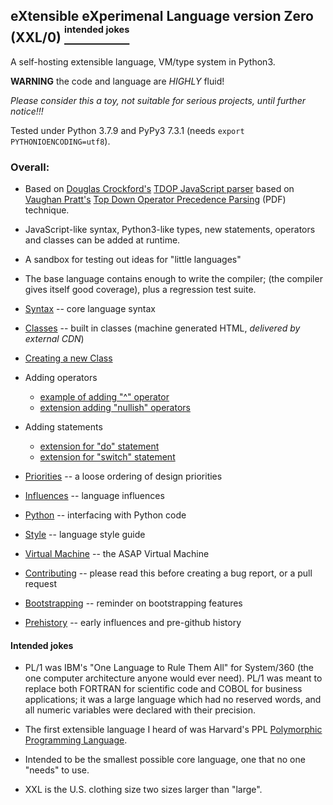 ## eXtensible eXperimenal Language version Zero (XXL/0) [<sup><sup>intended jokes</sup></sup>](#intended-jokes)

A self-hosting extensible language, VM/type system in Python3.

**WARNING** the code and language are *HIGHLY* fluid!

*Please consider this a toy, not suitable for serious projects,
until further notice!!!*

Tested under Python 3.7.9 and
PyPy3 7.3.1 (needs `export PYTHONIOENCODING=utf8`).

### Overall:

* Based on [Douglas Crockford's](http://crockford.com/)
     [TDOP JavaScript parser](http://crockford.com/javascript/tdop/tdop.html)
	based on [Vaughan Pratt's](http://boole.stanford.edu/pratt.html)
	[Top Down Operator Precedence Parsing](http://web.archive.org/web/20151223215421/http://hall.org.ua/halls/wizzard/pdf/Vaughan.Pratt.TDOP.pdf) (PDF)
	technique.

* JavaScript-like syntax, Python3-like types,
	new statements, operators and classes can be added at runtime.

* A sandbox for testing out ideas for "little languages"

* The base language contains enough to write the compiler;
	(the compiler gives itself good coverage),
	plus a regression test suite.

* [Syntax](doc/syntax.md) -- core language syntax

<!-- DOUBLE BLEH: no way to link to HTML!?!! no relative link!!!!! -->
<!-- also https://htmlpreview.github.io/ -->
<!-- HTML file w/o "head" section is acceptable .md file?? -->
* [Classes](https://raw.githack.com/philbudne/xxl/main/src/dist/classes.html) -- built in classes (machine generated HTML, *delivered by external CDN*)

* [Creating a new Class](doc/create-class.md)

* Adding operators
    + [example of adding "^" operator](doc/adding-operator.md)
    + [extension adding "nullish" operators](src/lib/ext/nullish.xxl)

* Adding statements
    + [extension for "do" statement](src/lib/ext/do.xxl)
    + [extension for "switch" statement](src/lib/ext/switch.xxl)

* [Priorities](doc/priorities.md) -- a loose ordering of design priorities

* [Influences](doc/influences.md) -- language influences

* [Python](doc/python.md) -- interfacing with Python code

* [Style](doc/style.md) -- language style guide

* [Virtual Machine](doc/vm.md) -- the ASAP Virtual Machine

* [Contributing](doc/contributing.md) -- please read this before creating a bug report, or a pull request

* [Bootstrapping](doc/bootstrapping.md) -- reminder on bootstrapping features

* [Prehistory](doc/prehistory.md) -- early influences and pre-github history

#### Intended jokes

* PL/1 was IBM's "One Language to Rule Them All" for System/360
     (the one computer architecture anyone would ever need).
     PL/1 was meant to replace both FORTRAN for scientific code
     and COBOL for business applications; it was a large
     language which had no reserved words, and all numeric
     variables were declared with their precision.

* The first extensible language I heard of was Harvard's PPL
     [Polymorphic Programming Language](https://en.wikipedia.org/wiki/Polymorphic_Programming_Language).

* Intended to be the smallest possible core language,
     one that no one "needs" to use.

* XXL is the U.S. clothing size two sizes larger than "large".
